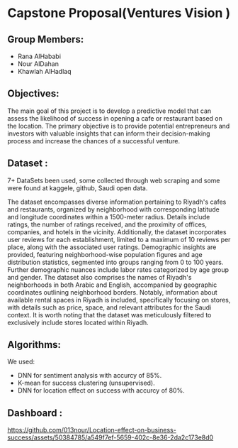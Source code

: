 # Capstone Proposal(Ventures Vision )

## Group Members:

- Rana AlHababi
- Nour AlDahan
- Khawlah AlHadlaq

## Objectives:
The main goal of this project is to develop a predictive model that can assess the likelihood of success in opening a cafe or restaurant based on the location. The primary objective is to provide potential entrepreneurs and investors with valuable insights that can inform their decision-making process and increase the chances of a successful venture.

## Dataset :
7+ DataSets been used, some collected through web scraping and some were found at kaggele, github, Saudi open data. 

The dataset encompasses diverse information pertaining to Riyadh's cafes and restaurants, organized by neighborhood with corresponding latitude and longitude coordinates within a 1500-meter radius. Details include ratings, the number of ratings received, and the proximity of offices, companies, and hotels in the vicinity. Additionally, the dataset incorporates user reviews for each establishment, limited to a maximum of 10 reviews per place, along with the associated user ratings. Demographic insights are provided, featuring neighborhood-wise population figures and age distribution statistics, segmented into groups ranging from 0 to 100 years. Further demographic nuances include labor rates categorized by age group and gender. The dataset also comprises the names of Riyadh's neighborhoods in both Arabic and English, accompanied by geographic coordinates outlining neighborhood borders. Notably, information about available rental spaces in Riyadh is included, specifically focusing on stores, with details such as price, space, and relevant attributes for the Saudi context. It is worth noting that the dataset was meticulously filtered to exclusively include stores located within Riyadh.

 ## Algorithms:
We used:
 * DNN for sentiment analysis with accurcy of 85%.
 * K-mean for success clustering (unsupervised).
 * DNN for location effect on success with accurcy of 80%.

## Dashboard : 

https://github.com/013nour/Location-effect-on-business-success/assets/50384785/a549f7ef-5659-402c-8e36-2da2c173e8d0


